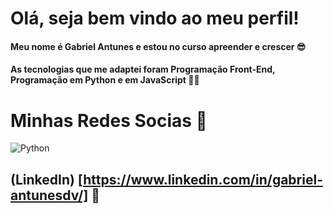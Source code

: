 # Olá, seja bem vindo ao meu perfil!
#### Meu nome é Gabriel Antunes e estou no curso apreender e crescer 😎

#### As tecnologias que me adaptei foram Programação Front-End, Programação em Python e em JavaScript 👨‍💻

# Minhas Redes Socias 👀
![Python](https://1000logos.net/wp-content/uploads/2020/08/Python-Logo-2048x1280.png)
## (LinkedIn) [https://www.linkedin.com/in/gabriel-antunesdv/] 💼
